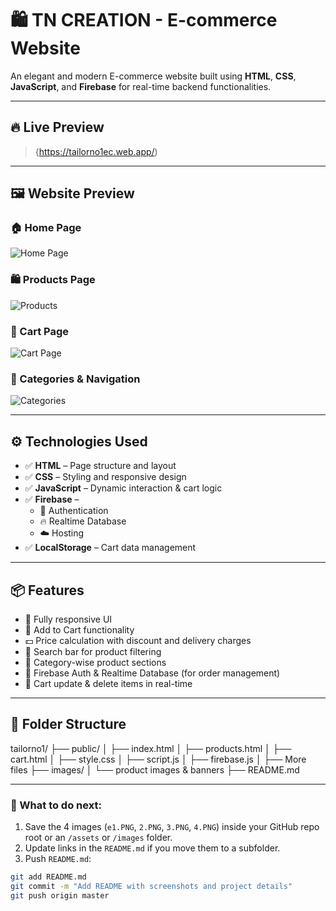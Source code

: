 # 🛍️ TN CREATION - E-commerce Website

An elegant and modern E-commerce website built using **HTML**, **CSS**, **JavaScript**, and **Firebase** for real-time backend functionalities.

---

## 🔥 Live Preview

> {https://tailorno1ec.web.app/)  
>

---

## 🖼️ Website Preview

### 🏠 Home Page
![Home Page](./e1.PNG)

### 🛍️ Products Page
![Products](./2.PNG)

### 🛒 Cart Page
![Cart Page](./3.PNG)

### 🧾 Categories & Navigation
![Categories](./4.PNG)

---

## ⚙️ Technologies Used

- ✅ **HTML** – Page structure and layout  
- ✅ **CSS** – Styling and responsive design  
- ✅ **JavaScript** – Dynamic interaction & cart logic  
- ✅ **Firebase** –  
  - 🔐 Authentication  
  - 🔥 Realtime Database  
  - ☁️ Hosting  
- ✅ **LocalStorage** – Cart data management

---

## 📦 Features

- 📌 Fully responsive UI
- 🛒 Add to Cart functionality
- 💵 Price calculation with discount and delivery charges
- 🔎 Search bar for product filtering
- 📂 Category-wise product sections
- 🔐 Firebase Auth & Realtime Database (for order management)
- 🔄 Cart update & delete items in real-time

---

## 📁 Folder Structure
tailorno1/
├── public/
│ ├── index.html
│ ├── products.html
│ ├── cart.html
│ ├── style.css
│ ├── script.js
│ ├── firebase.js
│ ├── More files
├── images/
│ └── product images & banners
├── README.md

---

### 📝 What to do next:
1. Save the 4 images (`e1.PNG`, `2.PNG`, `3.PNG`, `4.PNG`) inside your GitHub repo root or an `/assets` or `/images` folder.
2. Update links in the `README.md` if you move them to a subfolder.
3. Push `README.md`:

```bash
git add README.md
git commit -m "Add README with screenshots and project details"
git push origin master
